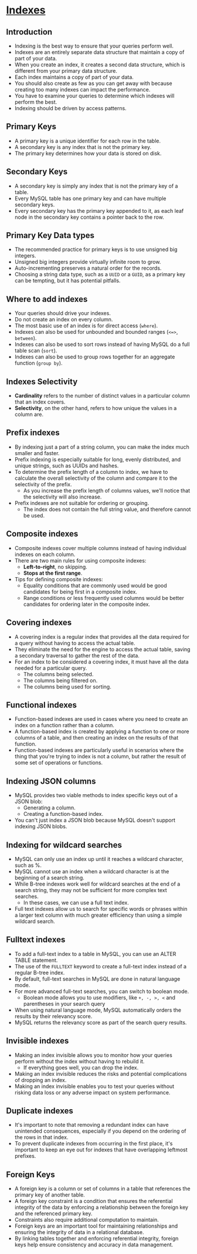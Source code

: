 # [Indexes](https://planetscale.com/learn/courses/mysql-for-developers/indexes)

## Introduction

- Indexing is the best way to ensure that your queries perform well.
- Indexes are an entirely separate data structure that maintain a copy of part of your data.
- When you create an index, it creates a second data structure, which is different from your primary data structure.
- Each index maintains a copy of part of your data.
- You should also create as few as you can get away with because creating too many indexes can impact the performance.
- You have to examine your queries to determine which indexes will perform the best.
- Indexing should be driven by access patterns.

## Primary Keys

- A primary key is a unique identifier for each row in the table.
- A secondary key is any index that is not the primary key.
- The primary key determines how your data is stored on disk.

## Secondary Keys

- A secondary key is simply any index that is not the primary key of a table.
- Every MySQL table has one primary key and can have multiple secondary keys.
- Every secondary key has the primary key appended to it, as each leaf node in the secondary key contains a pointer back to the row.

## Primary Key Data types

- The recommended practice for primary keys is to use unsigned big integers.
- Unsigned big integers provide virtually infinite room to grow.
- Auto-incrementing preserves a natural order for the records.
- Choosing a string data type, such as a `UUID` or a `GUID`, as a primary key can be tempting, but it has potential pitfalls.

## Where to add indexes

- Your queries should drive your indexes.
- Do not create an index on every column.
- The most basic use of an index is for direct access (`where`).
- Indexes can also be used for unbounded and bounded ranges (`<=>`, `between`).
- Indexes can also be used to sort rows instead of having MySQL do a full table scan (`sort`).
- Indexes can also be used to group rows together for an aggregate function (`group by`).

## Indexes Selectivity

- **Cardinality** refers to the number of distinct values in a particular column that an index covers.
- **Selectivity**, on the other hand, refers to how unique the values in a column are.

## Prefix indexes

- By indexing just a part of a string column, you can make the index much smaller and faster.
- Prefix indexing is especially suitable for long, evenly distributed, and unique strings, such as UUIDs and hashes.
- To determine the prefix length of a column to index, we have to calculate the overall selectivity of the column and compare it to the selectivity of the prefix.
    - As you increase the prefix length of columns values, we'll notice that the selectivity will also increase.
- Prefix indexes are not suitable for ordering or grouping.
    - The index does not contain the full string value, and therefore cannot be used.

## Composite indexes

- Composite indexes cover multiple columns instead of having individual indexes on each column.
- There are two main rules for using composite indexes:
    - **Left-to-right**, no skipping.
    - **Stops at the first range**.
- Tips for defining composite indexes:
    - Equality conditions that are commonly used would be good candidates for being first in a composite index.
    - Range conditions or less frequently used columns would be better candidates for ordering later in the composite index.

## Covering indexes

- A covering index is a regular index that provides all the data required for a query without having to access the actual table.
- They eliminate the need for the engine to access the actual table, saving a secondary traversal to gather the rest of the data.
- For an index to be considered a covering index, it must have all the data needed for a particular query.
    - The columns being selected.
    - The columns being filtered on.
    - The columns being used for sorting.

## Functional indexes

- Function-based indexes are used in cases where you need to create an index on a function rather than a column.
- A function-based index is created by applying a function to one or more columns of a table, and then creating an index on the results of that function.
- Function-based indexes are particularly useful in scenarios where the thing that you're trying to index is not a column, but rather the result of some set of operations or functions.

## Indexing JSON columns

- MySQL provides two viable methods to index specific keys out of a JSON blob:
    - Generating a column.
    - Creating a function-based index.
- You can't just index a JSON blob because MySQL doesn't support indexing JSON blobs.

## Indexing for wildcard searches

- MySQL can only use an index up until it reaches a wildcard character, such as %.
- MySQL cannot use an index when a wildcard character is at the beginning of a search string.
- While B-tree indexes work well for wildcard searches at the end of a search string, they may not be sufficient for more complex text searches.
    - In these cases, we can use a full text index.
- Full text indexes allow us to search for specific words or phrases within a larger text column with much greater efficiency than using a simple wildcard search.

## Fulltext indexes

- To add a full-text index to a table in MySQL, you can use an ALTER TABLE statement.
- The use of the `FULLTEXT` keyword to create a full-text index instead of a regular B-tree index.
- By default, full-text searches in MySQL are done in natural language mode.
- For more advanced full-text searches, you can switch to boolean mode.
    - Boolean mode allows you to use modifiers, like `+, -, >, <` and parentheses in your search query
- When using natural language mode, MySQL automatically orders the results by their relevancy score.
- MySQL returns the relevancy score as part of the search query results.

## Invisible indexes

- Making an index invisible allows you to monitor how your queries perform without the index without having to rebuild it.
    - If everything goes well, you can drop the index.
- Making an index invisible reduces the risks and potential complications of dropping an index.
- Making an index invisible enables you to test your queries without risking data loss or any adverse impact on system performance. 

## Duplicate indexes

- It's important to note that removing a redundant index can have unintended consequences, especially if you depend on the ordering of the rows in that index.
- To prevent duplicate indexes from occurring in the first place, it's important to keep an eye out for indexes that have overlapping leftmost prefixes.

## Foreign Keys

- A foreign key is a column or set of columns in a table that references the primary key of another table.
- A foreign key constraint is a condition that ensures the referential integrity of the data by enforcing a relationship between the foreign key and the referenced primary key.
- Constraints also require additional computation to maintain.
- Foreign keys are an important tool for maintaining relationships and ensuring the integrity of data in a relational database.
- By linking tables together and enforcing referential integrity, foreign keys help ensure consistency and accuracy in data management.

